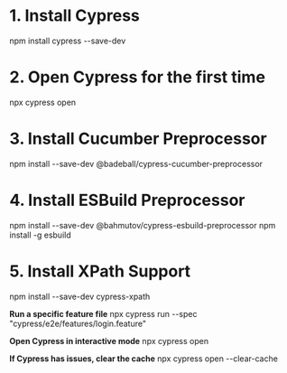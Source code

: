 # 1. Install Cypress
npm install cypress --save-dev

# 2. Open Cypress for the first time
npx cypress open

# 3. Install Cucumber Preprocessor
npm install --save-dev @badeball/cypress-cucumber-preprocessor

# 4. Install ESBuild Preprocessor
npm install --save-dev @bahmutov/cypress-esbuild-preprocessor
npm install -g esbuild

# 5. Install XPath Support
npm install --save-dev cypress-xpath

**Run a specific feature file**
npx cypress run --spec "cypress/e2e/features/login.feature"

**Open Cypress in interactive mode**
npx cypress open

**If Cypress has issues, clear the cache**
npx cypress open --clear-cache
